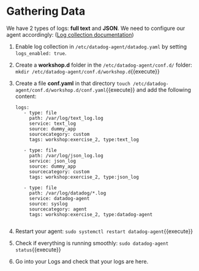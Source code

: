# Gathering Data

We have 2 types of logs: **full text** and **JSON**. We need to configure our agent accordingly: (<a href="https://docs.datadoghq.com/logs/log_collection/" target="_datadog">Log collection documentation</a>)

1. Enable log collection in `/etc/datadog-agent/datadog.yaml` by setting `logs_enabled: true`. 
2. Create a  **workshop.d** folder in the `/etc/datadog-agent/conf.d/` folder: `mkdir /etc/datadog-agent/conf.d/workshop.d`{{execute}}
3. Create a file **conf.yaml** in that directory `touch /etc/datadog-agent/conf.d/workshop.d/conf.yaml`{{execute}} and add the following content:

    <pre><code>logs:
      - type: file
        path: /var/log/text_log.log
        service: text_log
        source: dummy_app
        sourcecategory: custom
        tags: workshop:exercise_2, type:text_log

      - type: file
        path: /var/log/json_log.log
        service: json_log
        source: dummy_app
        sourcecategory: custom
        tags: workshop:exercise_2, type:json_log

      - type: file
        path: /var/log/datadog/*.log
        service: datadog-agent
        source: syslog
        sourcecategory: agent
        tags: workshop:exercise_2, type:datadog-agent
    </code></pre>

4. Restart your agent:
  `sudo systemctl restart datadog-agent`{{execute}}

5. Check if everything is running smoothly:
  `sudo datadog-agent status`{{execute}}

6. Go into your Logs and check that your logs are here.

